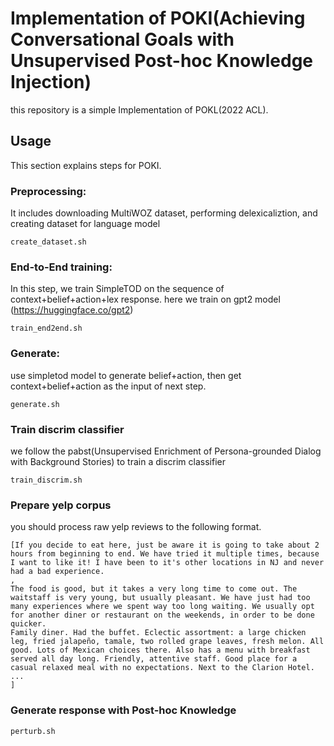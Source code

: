 # Implementation of POKI(Achieving Conversational Goals with Unsupervised Post-hoc Knowledge Injection)

this repository is a simple Implementation of POKL(2022 ACL).

## Usage
This section explains steps for POKI. 

### Preprocessing: 
It includes downloading MultiWOZ dataset, performing delexicaliztion, and creating dataset for language model
```
create_dataset.sh
```

### End-to-End training:
In this step, we train SimpleTOD on the sequence of context+belief+action+lex response. 
here we train on gpt2 model (https://huggingface.co/gpt2)
```
train_end2end.sh 
```

### Generate:
use simpletod model to generate belief+action, then get context+belief+action as the input of next step.
```
generate.sh
```

### Train discrim classifier
we follow the pabst(Unsupervised Enrichment of Persona-grounded Dialog with Background Stories)
to train a discrim classifier
```
train_discrim.sh
```

### Prepare yelp corpus
you should process raw yelp reviews to the following format.

```
[If you decide to eat here, just be aware it is going to take about 2 hours from beginning to end. We have tried it multiple times, because I want to like it! I have been to it's other locations in NJ and never had a bad experience. 
,
The food is good, but it takes a very long time to come out. The waitstaff is very young, but usually pleasant. We have just had too many experiences where we spent way too long waiting. We usually opt for another diner or restaurant on the weekends, in order to be done quicker.
Family diner. Had the buffet. Eclectic assortment: a large chicken leg, fried jalapeño, tamale, two rolled grape leaves, fresh melon. All good. Lots of Mexican choices there. Also has a menu with breakfast served all day long. Friendly, attentive staff. Good place for a casual relaxed meal with no expectations. Next to the Clarion Hotel.
...
]

```

### Generate response with Post-hoc Knowledge

```
perturb.sh
```
